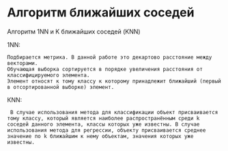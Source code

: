 # Алгоритм ближайших соседей 
Алгоритм 1NN и K ближайших соседей (KNN)

1NN:

    Подбирается метрика. В данной работе это декартово расстояние между векторами.
    Обучающая выборка сортируется в порядке увеличения расстояния от классифицируемого элемента.
    Элемент относят к тому классу к которому принадлежит ближайший (первый в отсортированной выборке) элемент.

КNN:

     В случае использования метода для классификации объект присваивается тому классу, который является наиболее распространённым среди k соседей данного элемента, классы которых уже известны. В случае использования метода для регрессии, объекту присваивается среднее значение по k ближайшим к нему объектам, значения которых уже известны.

